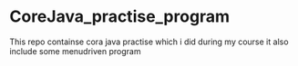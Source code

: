 # CoreJava_practise_program
This repo containse  cora java practise which i did during my course it also include some menudriven program
